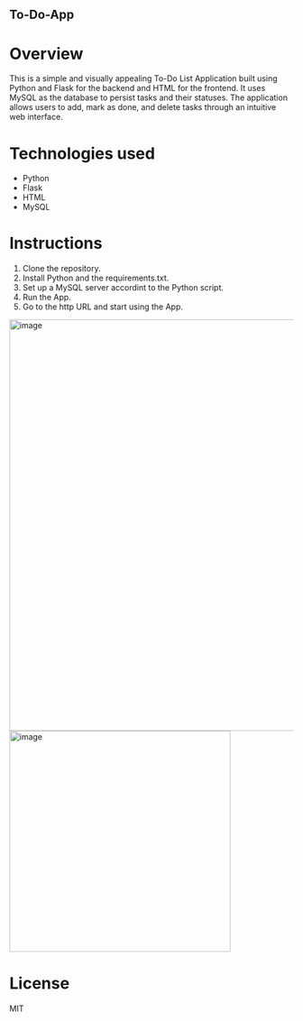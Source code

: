 ## **To-Do-App**

# **Overview**
This is a simple and visually appealing To-Do List Application built using Python and Flask for the backend and HTML for the frontend.
It uses MySQL as the database to persist tasks and their statuses. The application allows users to add, mark as done, and delete tasks through an intuitive web interface.

# **Technologies used**
* Python
* Flask
* HTML
* MySQL

# **Instructions**
1. Clone the repository.
2. Install Python and the requirements.txt.
3. Set up a MySQL server accordint to the Python script.
4. Run the App.
5. Go to the http URL and start using the App.

<img width="730" alt="image" src="https://github.com/user-attachments/assets/732c2dec-f8a5-44b3-96a4-d300daedc03b" />

<img width="392" alt="image" src="https://github.com/user-attachments/assets/1bbac3ac-555c-46d5-8412-c1f40005e4bf" />



# **License**
MIT
